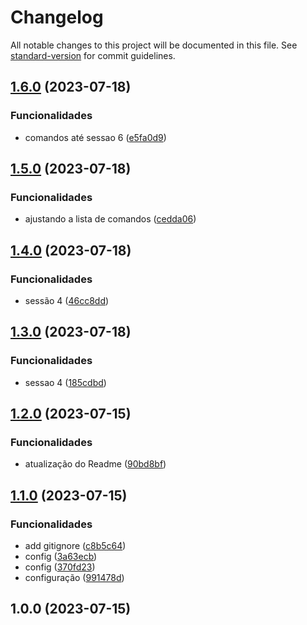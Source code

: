# Changelog

All notable changes to this project will be documented in this file. See [standard-version](https://github.com/conventional-changelog/standard-version) for commit guidelines.

## [1.6.0](https://github.com/FabianaTavares/mongodb-basico-avancado/compare/v1.5.0...v1.6.0) (2023-07-18)


### Funcionalidades

* comandos até sessao 6 ([e5fa0d9](https://github.com/FabianaTavares/mongodb-basico-avancado/commit/e5fa0d96d1d45b0711397fa6905a8d059d58a05e))

## [1.5.0](https://github.com/FabianaTavares/mongodb-basico-avancado/compare/v1.4.0...v1.5.0) (2023-07-18)


### Funcionalidades

* ajustando a lista de comandos ([cedda06](https://github.com/FabianaTavares/mongodb-basico-avancado/commit/cedda0675328dc5a6311e27182756ecac862fc79))

## [1.4.0](https://github.com/FabianaTavares/mongodb-basico-avancado/compare/v1.3.0...v1.4.0) (2023-07-18)


### Funcionalidades

* sessão 4 ([46cc8dd](https://github.com/FabianaTavares/mongodb-basico-avancado/commit/46cc8ddd451b0c4fe7645ecf0b34172cefd67f29))

## [1.3.0](https://github.com/FabianaTavares/mongodb-basico-avancado/compare/v1.2.0...v1.3.0) (2023-07-18)


### Funcionalidades

* sessao 4 ([185cdbd](https://github.com/FabianaTavares/mongodb-basico-avancado/commit/185cdbd1bdfba538aabee5a3c3c9392a29506278))

## [1.2.0](https://github.com/FabianaTavares/mongodb-basico-avancado/compare/v1.1.0...v1.2.0) (2023-07-15)


### Funcionalidades

* atualização do Readme ([90bd8bf](https://github.com/FabianaTavares/mongodb-basico-avancado/commit/90bd8bf6b2084c0eb13c4b9b72362812ac918e15))

## [1.1.0](https://github.com/FabianaTavares/mongodb-basico-avancado/compare/v1.0.0...v1.1.0) (2023-07-15)


### Funcionalidades

* add gitignore ([c8b5c64](https://github.com/FabianaTavares/mongodb-basico-avancado/commit/c8b5c64a889278a9b590c8caa3fa19391372a2e8))
* config ([3a63ecb](https://github.com/FabianaTavares/mongodb-basico-avancado/commit/3a63ecb2a2b243dbffd0f8d47adad638bbc89097))
* config ([370fd23](https://github.com/FabianaTavares/mongodb-basico-avancado/commit/370fd2303942f233d2b53a368d6ad97863cc7e09))
* configuração ([991478d](https://github.com/FabianaTavares/mongodb-basico-avancado/commit/991478d7132840b559e08ca7f7984fbb05accd09))

## 1.0.0 (2023-07-15)

